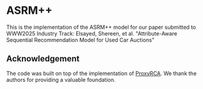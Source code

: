 # ASRM++

This is the implementation of the ASRM++ model for our paper submitted to WWW2025 Industry Track:
Elsayed, Shereen, et al. "Attribute-Aware Sequential Recommendation Model for Used Car Auctions"

## Acknowledgement
The code was built on top of the implementation of [ProxyRCA](https://github.com/theeluwin/ProxyRCA). We thank the authors for providing a valuable foundation. 